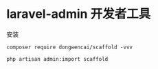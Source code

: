 laravel-admin 开发者工具
======

安装

```
composer require dongwencai/scaffold -vvv

php artisan admin:import scaffold
```
